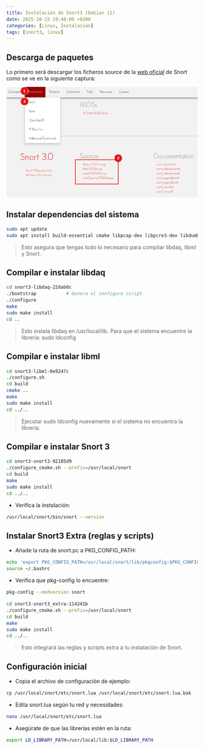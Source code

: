 ```yaml
---
title: Instalación de Snort3 (Debian 11)
date: 2025-10-15 19:48:00 +0200
categories: [Linux, Instalación]
tags: [snort3, linux]
---
```


## Descarga de paquetes

Lo primero será descargar los ficheros source de la [web oficial](https://www.snort.org/downloads#snort3-downloads) de Snort como se ve en la siguiente captura:

![web-snort](/assets/img/capturas/instalacion-de-snort3-debian-11/web-snort.png)

## Instalar dependencias del sistema

```bash
sudo apt update
sudo apt install build-essential cmake libpcap-dev libpcre3-dev libdumbnet-dev bison flex zlib1g-dev libluajit-5.1-dev libssl-dev pkg-config autoconf automake libtool libhwloc-dev libpcre2-dev xz-utils liblzma-dev uuid-dev libunwind-dev libnuma-dev -y
```

> Esto asegura que tengas todo lo necesario para compilar libdaq, libml y Snort.

## Compilar e instalar libdaq

```bash
cd snort3-libdaq-22dab0c
./bootstrap           # Genera el configure script
./configure
make
sudo make install
cd ..
```

> Esto instala libdaq en /usr/local/lib. Para que el sistema encuentre la librería: sudo ldconfig

## Compilar e instalar libml

```bash
cd snort3-libml-0e9247c
./configure.sh
cd build
cmake ..
make
sudo make install
cd ../..
```

> Ejecutar sudo ldconfig nuevamente si el sistema no encuentra la librería.

## Compilar e instalar Snort 3

```bash
cd snort3-snort3-92185d9
./configure_cmake.sh --prefix=/usr/local/snort
cd build
make
sudo make install
cd ../..
```

- Verifica la instalación:

```bash
/usr/local/snort/bin/snort --version
```

## Instalar Snort3 Extra (reglas y scripts)

- Añade la ruta de snort.pc a PKG_CONFIG_PATH:

```bash
echo 'export PKG_CONFIG_PATH=/usr/local/snort/lib/pkgconfig:$PKG_CONFIG_PATH' >> ~/.bashrc
source ~/.bashrc
```

- Verifica que pkg-config lo encuentre:

```bash
pkg-config --modversion snort
```

```bash
cd snort3-snort3_extra-114241b
./configure_cmake.sh --prefix=/usr/local/snort
cd build
make
sudo make install
cd ../..
```

> Esto integrará las reglas y scripts extra a tu instalación de Snort.

## Configuración inicial

- Copia el archivo de configuración de ejemplo:

```bash
cp /usr/local/snort/etc/snort.lua /usr/local/snort/etc/snort.lua.bak
```

- Edita snort.lua según tu red y necesidades:

```bash
nano /usr/local/snort/etc/snort.lua
```

- Asegúrate de que las librerías estén en la ruta:

```bash
export LD_LIBRARY_PATH=/usr/local/lib:$LD_LIBRARY_PATH
```
